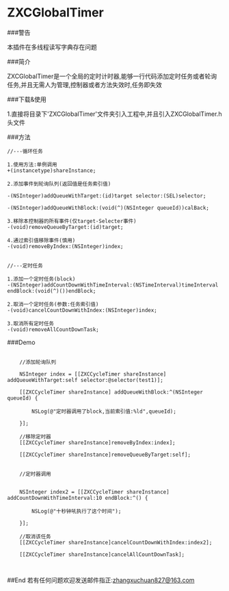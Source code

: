 # ZXCGlobalTimer

###警告

本插件在多线程读写字典存在问题

###简介

ZXCGlobalTimer是一个全局的定时计时器,能够一行代码添加定时任务或者轮询任务,并且无需人为管理,控制器或者方法失效时,任务即失效

###下载&使用

1.直接将目录下'ZXCGlobalTimer'文件夹引入工程中,并且引入ZXCGlobalTimer.h头文件



###方法
```
//---循环任务

1.使用方法:单例调用
+(instancetype)shareInstance;

2.添加事件到轮询队列(返回值是任务索引值)

-(NSInteger)addQueueWithTarget:(id)target selector:(SEL)selector;

-(NSInteger)addQueueWithBlock:(void(^)(NSInteger queueId))calBack;

3.移除本控制器的所有事件(仅target-Selecter事件)
-(void)removeQueueByTarget:(id)target;

4.通过索引值移除事件(慎用)
-(void)removeByIndex:(NSInteger)index;


```

```
//---定时任务

1.添加一个定时任务(block)
-(NSInteger)addCountDownWithTimeInterval:(NSTimeInterval)timeInterval endBlock:(void(^)())endBlock;

2.取消一个定时任务(参数:任务索引值)
-(void)cancelCountDownWithIndex:(NSInteger)index;

3.取消所有定时任务
-(void)removeAllCountDownTask;

```



###Demo


```

    //添加轮询队列
    
    NSInteger index = [[ZXCCycleTimer shareInstance] addQueueWithTarget:self selector:@selector(test1)];
    
    [[ZXCCycleTimer shareInstance] addQueueWithBlock:^(NSInteger queueId) {
        
        NSLog(@"定时器调用了block,当前索引值:%ld",queueId);
        
    }];
    
    //移除定时器
    [[ZXCCycleTimer shareInstance]removeByIndex:index];
    
    [[ZXCCycleTimer shareInstance]removeQueueByTarget:self];
    
    
    //定时器调用
    
    
    NSInteger index2 = [[ZXCCycleTimer shareInstance] addCountDownWithTimeInterval:10 endBlock:^() {
    
        NSLog(@"十秒钟吼执行了这个时间");
        
    }];
    
    //取消该任务
    [[ZXCCycleTimer shareInstance]cancelCountDownWithIndex:index2];
    
    [[ZXCCycleTimer shareInstance]cancelAllCountDownTask];
    


```




##End
若有任何问题欢迎发送邮件指正:[zhangxuchuan827@163.com](mailto:zhangxuchuan827@163.com)

